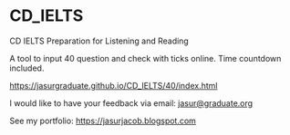 # CD_IELTS
CD IELTS Preparation for Listening and Reading

A tool to input 40 question and check with ticks online. Time countdown included.

https://jasurgraduate.github.io/CD_IELTS/40/index.html

I would like to have your feedback via email: jasur@graduate.org

See my portfolio: https://jasurjacob.blogspot.com

